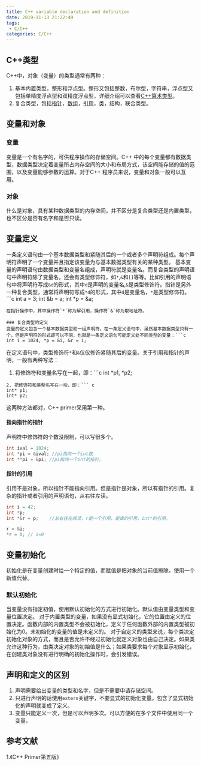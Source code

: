 ```yaml
---
title: C++ variable declaration and definition
date: 2019-11-13 21:22:49
tags:
 - C/C++
categories: C/C++
---
```


## C++类型
C++中，对象（变量）的类型通常有两种：
1. 基本内置类型，整形和浮点型。整形又包括整数，布尔型，字符串，浮点型又包括单精度浮点型和双精度浮点型，详细介绍可以查看[C++算术类型](https://mxxhcm.github.io/2019/11/05/C-fundamental-types-and-variables/)。
2. 复合类型，包括[指针](https://mxxhcm.github.io/2019/11/13/C-compound-type-pointer/)，[数组](https://mxxhcm.github.io/2019/11/13/C-compound-type-array/)，[引用](https://mxxhcm.github.io/2019/11/13/C-compound-type-reference/)，[类](https://mxxhcm.github.io/2019/11/13/C-compound-type-class/)，结构，联合类型。


## 变量和对象
### 变量
变量是一个有名字的，可供程序操作的存储空间。C++ 中的每个变量都有数据类型，数据类型决定着变量所占内存空间的大小和布局方式，该空间能存储的值的范围，以及变量能够参数的运算。对于C++ 程序员来说，变量和对象一般可以互用。

### 对象
什么是对象，具有某种数据类型的内存空间，并不区分是复合类型还是内置类型，也不区分是否有名字和是否只读。

## 变量定义
一条定义语句由一个基本数据类型和紧随其后的一个或者多个声明符组成。每个声明符声明了一个变量并且指定该变量为与基本数据类型有关的某种类型。
基本变量的声明语句由数据类型和变量名组成，声明符就是变量名。而复合类型的声明语句中声明符除了变量名，还会有类型修饰符，如`*`,`&`和`[]`等等。比如引用的声明语句中将声明符写成`&d`的形式，其中`d`是声明的变量名,`&`是类型修饰符。指针是另外一种复合类型，通常将声明符写成`*d`的形式，其中`d`是变量名，`*`是类型修饰符。```c
int a = 3;
int &b = a;
int *p = &a;
```
在指针操作中，其中操作符`*`称为解引用，操作符`&`称为取地址符。

### 复合类型的定义
变量的定义包含一个基本数据类型和一组声明符。在一条定义语句中，虽然基本数据类型只有一个，但是声明符的形式却可以不同，也就是一条定义语句可能定义处不同类型的变量：```c
int i = 1024, *p = &i, &r = i;
```
在定义语句中，类型修饰符`*`和`&`仅仅修饰紧随其后的变量。关于引用和指针的声明，一般有两种写法：
1. 将修饰符和变量名写在一起，即：```c
int *p1, *p2;
```
2. 把修饰符和类型名写在一块，即：``` c
int* p1;
int* p2;
```

这两种方法都对，C++ primer采用第一种。

#### 指向指针的指针
声明符中修饰符的个数没限制，可以写很多个。
```c
int ival = 1024;
int *pi = &ival; //pi指向一个int数
int **pi = &pi; //pi指向一个int的指针。
```

#### 指针的引用
引用不是对象，所以指针不能指向引用。但是指针是对象，所以有指针的引用。复杂的指针或者引用的声明语句，从右往左读。
```c
int i = 42;
int *p;
int *&r = p;    //从右往左阅读，r是一个引用，是谁的引用，int*的引用。

r = &i; 
*r = 0; // i=0
```

## 变量初始化
初始化是在变量创建时给一个特定的值，而赋值是把对象的当前值擦除，使用一个新值代替。

### 默认初始化
当变量没有指定初值，使用默认初始化的方式进行初始化。默认值由变量类型和变量位置决定。
对于内置类型的变量，如果没有显式初始化，它的位置由定义的位置决定。函数内部的内置类型不会被初始化，定义于任何函数外部的内置类型被初始化为0。未初始化的变量的值是未定义的。
对于自定义的类型来说，每个类决定初始化对象的方式，而且是否允许不经过初始化就定义对象也由自己决定。如果类允许这种行为，由类决定对象的初始值是什么；如果类要求每个对象显示初始化，在创建类对象没有进行明确的初始化操作时，会引发错误。

## 声明和定义的区别
1. 声明需要给出变量的类型和名字，但是不需要申请存储空间。
2. 只进行声明的话使用`extern`关键字，不要显式的初始化变量。包含了显式初始化的声明就变成了定义。
3. 变量只能定义一次，但是可以声明多次。可以方便的在多个文件中使用同一个变量。


## 参考文献
1.《C++ Primer第五版》
